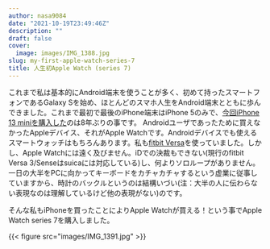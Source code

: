 ```yaml
---
author: nasa9084
date: "2021-10-19T23:49:46Z"
description: ""
draft: false
cover:
  image: images/IMG_1388.jpg
slug: my-first-apple-watch-series-7
title: 人生初Apple Watch (series 7)
---
```



これまで私は基本的にAndroid端末を使うことが多く、初めて持ったスマートフォンであるGalaxy Sを始め、ほとんどのスマホ人生をAndroid端末とともに歩んできました。これまで最初で最後のiPhone端末はiPhone 5のみで、[今回iPhone 13 miniを購入した](/iphone13mini/)のは8年ぶりの事です。
Androidユーザであったために買えなかったAppleデバイス、それがApple Watchです。Androidデバイスでも使えるスマートウォッチはもちろんあります。私も[fitbit Versa](/fitbit-versa/)を使っていました。しかし、Apple Watchには遠く及びません。iDでの決裁もできない(現行のfitbit Versa 3/Senseはsuicaには対応している)し、何よりソロループがありません。
一日の大半をPCに向かってキーボードをカチャカチャするという虚業に従事していますから、時計のバックルというのは結構いづい(注：大半の人に伝わらない表現なのは理解しているけど他の表現がない)のです。

そんな私もiPhoneを買ったことによりApple Watchが買える！という事でApple Watch series 7を購入しました。

{{< figure src="images/IMG_1391.jpg" >}}
